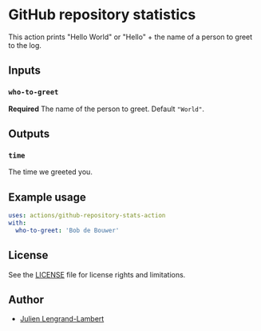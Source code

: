 # GitHub repository statistics

This action prints "Hello World" or "Hello" + the name of a person to greet to the log.

## Inputs

### `who-to-greet`

**Required** The name of the person to greet. Default `"World"`.

## Outputs

### `time`

The time we greeted you.

## Example usage

```yaml
uses: actions/github-repository-stats-action
with:
  who-to-greet: 'Bob de Bouwer'
```

## License

See the [LICENSE](LICENSE) file for license rights and limitations.

## Author

* [Julien Lengrand-Lambert](https://lengrand.fr/)

